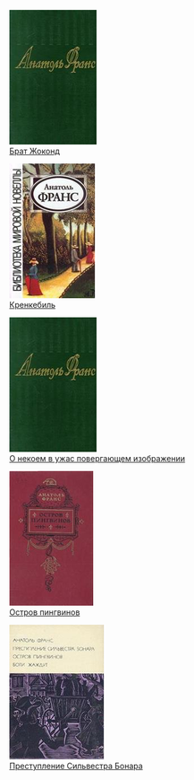 ![](Брат%20Жоконд.jpg)  
[Брат Жоконд](Брат%20Жоконд.txt)

![](Кренкебиль.jpg)  
[Кренкебиль](Кренкебиль.txt)

![](О%20некоем%20в%20ужас%20повергающем%20изображении.jpg)  
[О некоем в ужас повергающем изображении](О%20некоем%20в%20ужас%20повергающем%20изображении.txt)

![](Остров%20пингвинов.jpg)  
[Остров пингвинов](Остров%20пингвинов.txt)

![](Преступление%20Сильвестра%20Бонара.jpg)  
[Преступление Сильвестра Бонара](Преступление%20Сильвестра%20Бонара.txt)

